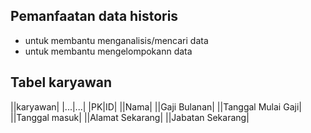 ## Pemanfaatan data historis
- untuk membantu menganalisis/mencari data
- untuk membantu mengelompokann data

## Tabel karyawan
||karyawan|
|...|...|
|PK|ID|
||Nama|
||Gaji Bulanan|
||Tanggal Mulai Gaji|
||Tanggal masuk|
||Alamat Sekarang|
||Jabatan Sekarang|
